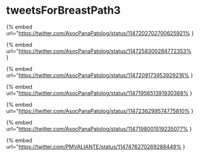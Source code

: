 # tweetsForBreastPath3

{% embed url="https://twitter.com/AsocPanaPatolog/status/1147202702700625921% }

{% embed url="https://twitter.com/AsocPanaPatolog/status/1147258300284772353% }

{% embed url="https://twitter.com/AsocPanaPatolog/status/1147209173953929216% }

{% embed url="https://twitter.com/AsocPanaPatolog/status/1147195651391930368% }

{% embed url="https://twitter.com/AsocPanaPatolog/status/1147236299574775810% }

{% embed url="https://twitter.com/AsocPanaPatolog/status/1147198001519235077% }

{% embed url="https://twitter.com/PMVALIANTE/status/1147476270269288449% }

